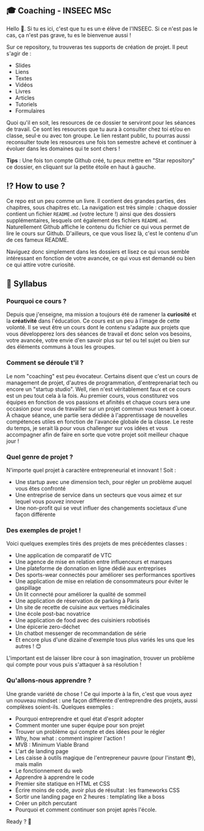 🎓 Coaching - INSEEC MSc
---------------------

Hello 👋. 
Si tu es ici, c'est que tu es un·e élève de l'INSEEC. Si ce n'est pas le cas, ça n'est pas grave, tu es le bienvenue aussi ! 

Sur ce repository, tu trouveras tes supports de création de projet. Il peut s'agir de :

- Slides
- Liens
- Textes
- Vidéos
- Livres
- Articles
- Tutoriels
- Formulaires

Quoi qu'il en soit, les resources de ce dossier te serviront pour les séances de travail. Ce sont les resources que tu aura à consulter chez toi et/ou en classe, seul·e ou avec ton groupe. Le lien restant public, tu pourras aussi reconsulter toute les resources une fois ton semestre achevé et continuer à évoluer dans les domaines qui te sont chers ! 

**Tips** : Une fois ton compte Github créé, tu peux mettre en "Star repository" ce dossier, en cliquant sur la petite étoile en haut à gauche. 

## ⁉️ How to use ? 

Ce repo est un peu comme un livre. Il contient des grandes parties, des chapitres, sous chapitres etc. 
La navigation est très simple : chaque dossier contient un fichier `README.md` (votre lecture !) ainsi que des dossiers supplémentaires, lesquels ont également des fichiers `README.md`. Naturellement Github affiche le contenu du fichier ce qui vous permet de lire le cours sur Github. D'ailleurs, ce que vous lisez là, c'est le contenu d'un de ces fameux README. 

Naviguez donc simplement dans les dossiers et lisez ce qui vous semble intéressant en fonction de votre avancée, ce qui vous est demandé ou bien ce qui attire votre curiosité. 

## 📜 Syllabus

### Pourquoi ce cours ?

Depuis que j'enseigne, ma mission a toujours été de ramener la **curiosité** et la **créativité** dans l'éducation. Ce cours est un peu à l'image de cette volonté. Il se veut être un cours dont le contenu s'adapte aux projets que vous développerez lors des séances de travail et donc selon vos besoins, votre avancée, votre envie d'en savoir plus sur tel ou tel sujet ou bien sur des éléments communs à tous les groupes. 

### Comment se déroule t'il ?

Le nom "coaching" est peu évocateur. Certains disent que c'est un cours de management de projet, d'autres de programmation, d'entreprenariat tech ou encore un "startup studio". Well, rien n'est véritablement faux et ce cours est un peu tout cela à la fois.
Au premier cours, vous constiturez vos équipes en fonction de vos passions et afinités et chaque cours sera une occasion pour vous de travailler sur un projet commun vous tenant à coeur. À chaque séance, une partie sera dédiée à l'apprentissage de nouvelles compétences utiles en fonction de l'avancée globale de la classe. Le reste du temps, je serait là pour vous challenger sur vos idées et vous accompagner afin de faire en sorte que votre projet soit meilleur chaque jour !

### Quel genre de projet ?

N'importe quel projet à caractère entrepreneurial et innovant ! Soit : 

- Une startup avec une dimension tech, pour régler un problème auquel vous êtes confronté
- Une entreprise de service dans un secteurs que vous aimez et sur lequel vous pouvez innover
- Une non-profit qui se veut influer des changements societaux d'une façon différente

### Des exemples de projet !

Voici quelques exemples tirés des projets de mes précédentes classes :

- Une application de comparatif de VTC
- Une agence de mise en relation entre influenceurs et marques
- Une plateforme de donnation en ligne dédié aux entreprises
- Des sports-wear connectés pour améliorer ses performances sportives
- Une application de mise en relation de consommateurs pour éviter le gaspillage
- Un lit connecté pour améliorer la qualité de sommeil
- Une application de réservation de parking à Paris
- Un site de recette de cuisine aux vertues médicinales
- Une école post-bac novatrice
- Une application de food avec des cuisiniers robotisés
- Une épicerie zero-déchet
- Un chatbot messenger de recommandation de série
- Et encore plus d'une dizaine d'exemple tous plus variés les uns que les autres ! 😊 

L'important est de laisser libre cour à son imagination, trouver un problème qui compte pour vous puis s'attaquer à sa résolution !

### Qu'allons-nous apprendre ?

Une grande variété de chose ! Ce qui importe à la fin, c'est que vous ayez un nouveau mindset : une façon différente d'entreprendre des projets, aussi complèxes soient-ils. Quelques exemples :

- Pourquoi entreprendre et quel état d'esprit adopter
- Comment monter une super équipe pour son projet
- Trouver un problème qui compte et des idées pour le régler
- Why, how what : comment inspirer l'action !
- MVB : Minimum Viable Brand
- L'art de landing page
- Les caisse à outils magique de l'entrepreneur pauvre (pour l'instant 😎), mais malin
- Le fonctionnement du web
- Apprendre à apprendre le code
- Premier site statique en HTML et CSS
- Écrire moins de code, avoir plus de résultat : les frameworks CSS
- Sortir une landing page en 2 heures : templating like a boss
- Créer un pitch percutant
- Pourquoi et comment continuer son projet après l'école. 

Ready ? 🚀
